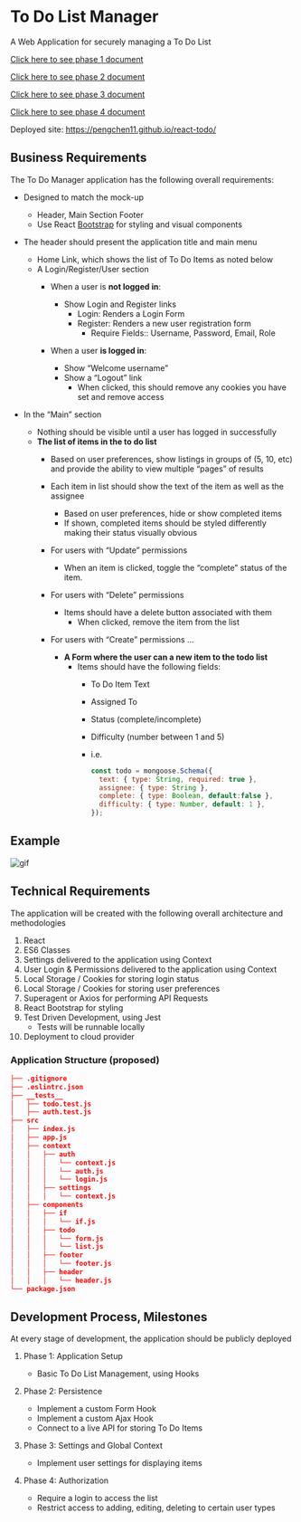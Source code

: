 # To Do List Manager

A Web Application for securely managing a To Do List

[Click here to see phase 1 document](docs/phase1.md)

[Click here to see phase 2 document](docs/phase2.md)

[Click here to see phase 3 document](docs/phase3.md)

[Click here to see phase 4 document](docs/phase4.md)

Deployed site: <https://pengchen11.github.io/react-todo/>


## Business Requirements

The To Do Manager application has the following overall requirements:

- Designed to match the mock-up
  - Header, Main Section Footer
  - Use React [Bootstrap](https://react-bootstrap.github.io/) for styling and visual components

- The header should present the application title and main menu
  - Home Link, which shows the list of To Do Items as noted below
  - A Login/Register/User section
    - When a user is **not logged in**:
      - Show Login and Register links
        - Login: Renders a Login Form
        - Register: Renders a new user registration form
          - Require Fields:: Username, Password, Email, Role

    - When a user **is logged in**:
      - Show “Welcome username”
      - Show a “Logout” link
        - When clicked, this should remove any cookies you have set and remove access

- In the “Main” section
  - Nothing should be visible until a user has logged in successfully
  - **The list of items in the to do list**
    - Based on user preferences, show listings in groups of (5, 10, etc) and provide the ability to view multiple “pages” of results
    - Each item in list should show the text of the item as well as the assignee
      - Based on user preferences, hide or show completed items
      - If shown, completed items should be styled differently making their status visually obvious

    - For users with “Update” permissions
      - When an item is clicked, toggle the “complete” status of the item.

    - For users with “Delete” permissions
      - Items should have a delete button associated with them
        - When clicked, remove the item from the list

    - For users with “Create” permissions …
      - **A Form where the user can a new item to the todo list**
        - Items should have the following fields:
          - To Do Item Text
          - Assigned To
          - Status (complete/incomplete)
          - Difficulty (number between 1 and 5)
          - i.e.

            ```javascript
            const todo = mongoose.Schema({
              text: { type: String, required: true },
              assignee: { type: String },
              complete: { type: Boolean, default:false },
              difficulty: { type: Number, default: 1 },
            });
            ```

## Example

![gif](https://code-401-javascript-guide.s3-us-west-2.amazonaws.com/assets/todo.gif)

## Technical Requirements

The application will be created with the following overall architecture and methodologies

1. React
2. ES6 Classes
3. Settings delivered to the application using Context
4. User Login & Permissions delivered to the application using Context
5. Local Storage / Cookies for storing login status
6. Local Storage / Cookies for storing user preferences
7. Superagent or Axios for performing API Requests
8. React Bootstrap for styling
9. Test Driven Development, using Jest
     - Tests will be runnable locally
10. Deployment to cloud provider

### Application Structure (proposed)

```json
├── .gitignore
├── .eslintrc.json
├── __tests__
│   ├── todo.test.js
│   ├── auth.test.js
├── src
│   ├── index.js
│   ├── app.js
│   ├── context
│   │   ├── auth
│   │   │   └── context.js
│   │   │   └── auth.js
│   │   │   └── login.js
│   │   ├── settings
│   │   │   └── context.js
│   ├── components
│   │   ├── if
│   │   │   └── if.js
│   │   ├── todo
│   │   │   └── form.js
│   │   │   └── list.js
│   │   ├── footer
│   │   │   └── footer.js
│   │   ├── header
│   │   │   └── header.js
└── package.json
```

## Development Process, Milestones

At every stage of development, the application should be publicly deployed

1. Phase 1: Application Setup
    - Basic To Do List Management, using Hooks

2. Phase 2: Persistence
    - Implement a custom Form Hook
    - Implement a custom Ajax Hook
    - Connect to a live API for storing To Do Items

3. Phase 3: Settings and Global Context
    - Implement user settings for displaying items

4. Phase 4: Authorization
    - Require a login to access the list
    - Restrict access to adding, editing, deleting to certain user types
